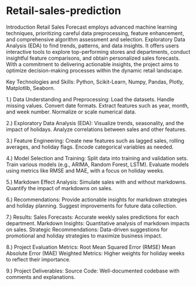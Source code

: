 # Retail-sales-prediction
Introduction
Retail Sales Forecast employs advanced machine learning techniques, prioritizing careful data preprocessing, feature enhancement, and comprehensive algorithm assessment and selection. Exploratory Data Analysis (EDA) to find trends, patterns, and data insights. It offers users interactive tools to explore top-performing stores and departments, conduct insightful feature comparisons, and obtain personalized sales forecasts. With a commitment to delivering actionable insights, the project aims to optimize decision-making processes within the dynamic retail landscape.

Key Technologies and Skills:
Python,
Scikit-Learn,
Numpy,
Pandas,
Plotly,
Matplotlib,
Seaborn.

1.) Data Understanding and Preprocessing:
Load the datasets.
Handle missing values.
Convert date formats.
Extract features such as year, month, and week number.
Normalize or scale numerical data.

2.) Exploratory Data Analysis (EDA):
Visualize trends, seasonality, and the impact of holidays.
Analyze correlations between sales and other features.

3.) Feature Engineering:
Create new features such as lagged sales, rolling averages, and holiday flags.
Encode categorical variables as needed.

4.) Model Selection and Training:
Split data into training and validation sets.
Train various models (e.g., ARIMA, Random Forest, LSTM).
Evaluate models using metrics like RMSE and MAE, with a focus on holiday weeks.

5.) Markdown Effect Analysis:
Simulate sales with and without markdowns.
Quantify the impact of markdowns on sales.

6.) Recommendations:
Provide actionable insights for markdown strategies and holiday planning.
Suggest improvements for future data collection.

7.) Results:
Sales Forecasts: Accurate weekly sales predictions for each department.
Markdown Insights: Quantitative analysis of markdown impacts on sales.
Strategic Recommendations: Data-driven suggestions for promotional and holiday strategies to maximize business impact.

8.) Project Evaluation Metrics:
Root Mean Squared Error (RMSE)
Mean Absolute Error (MAE)
Weighted Metrics: Higher weights for holiday weeks to reflect their importance.

9.) Project Deliverables:
Source Code: Well-documented codebase with comments and explanations.
